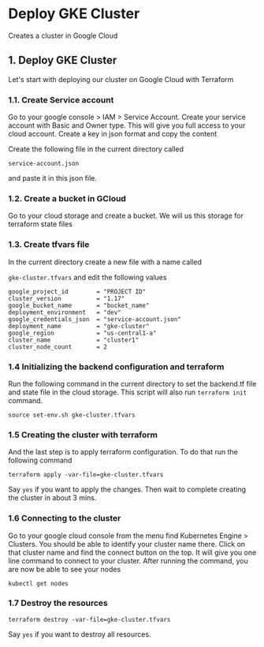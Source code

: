 # Deploy GKE Cluster
Creates a cluster in Google Cloud

## 1. Deploy GKE Cluster
Let's start with deploying our cluster on Google Cloud with Terraform

### 1.1. Create Service account

Go to your google console > IAM > Service Account. Create your service account with Basic and Owner type. This will give you full access to your cloud account. Create a key in json format and copy the content

Create the following file in the current directory called

```service-account.json```

and paste it in this json file.

### 1.2. Create a bucket in GCloud

Go to your cloud storage and create a bucket. We will us this storage for terraform state files

### 1.3. Create tfvars file

In the current directory create a new file with a name called 

```gke-cluster.tfvars```  and edit the following values

```
google_project_id        = "PROJECT ID"
cluster_version          = "1.17"
google_bucket_name       = "bucket_name"
deployment_environment   = "dev"
google_credentials_json  = "service-account.json"
deployment_name          = "gke-cluster"
google_region            = "us-central1-a"
cluster_name             = "cluster1"
cluster_node_count       = 2
```

### 1.4 Initializing the backend configuration and terraform

Run the following command in the current directory to set the backend.tf file and state file in the cloud storage. This script will also run `terraform init` command. 

```
source set-env.sh gke-cluster.tfvars
```

### 1.5 Creating the cluster with terraform 

And the last step is to apply terraform configuration. To do that run the following command

```
terraform apply -var-file=gke-cluster.tfvars
```
Say `yes` if you want to apply the changes. Then wait to complete creating the cluster in about 3 mins. 

### 1.6 Connecting to the cluster

Go to your google cloud console from the menu find Kubernetes Engine > Clusters. You should be able to identify your cluster name there. Click on that cluster name and find the connect button on the top. It will give you one line command to connect to your cluster. After running the command, you are now be able to see your nodes 

```kubectl get nodes```


### 1.7 Destroy the resources

```
terraform destroy -var-file=gke-cluster.tfvars
```
Say `yes` if you want to destroy all resources.
